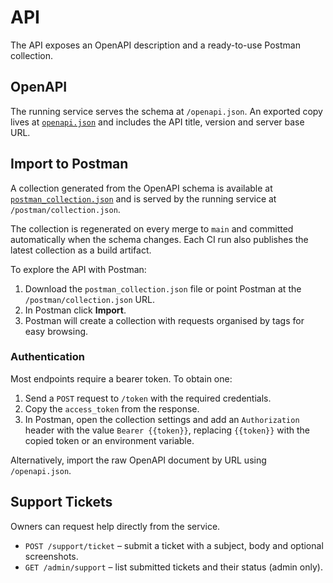 # API

The API exposes an OpenAPI description and a ready-to-use Postman collection.

## OpenAPI

The running service serves the schema at `/openapi.json`. An exported copy lives at [`openapi.json`](../openapi.json) and includes the API title, version and server base URL.

## Import to Postman

A collection generated from the OpenAPI schema is available at [`postman_collection.json`](postman_collection.json) and is served by the running service at `/postman/collection.json`.

The collection is regenerated on every merge to `main` and committed automatically when the schema changes. Each CI run also publishes the latest collection as a build artifact.

To explore the API with Postman:

1. Download the `postman_collection.json` file or point Postman at the `/postman/collection.json` URL.
2. In Postman click **Import**.
3. Postman will create a collection with requests organised by tags for easy browsing.

### Authentication

Most endpoints require a bearer token. To obtain one:

1. Send a `POST` request to `/token` with the required credentials.
2. Copy the `access_token` from the response.
3. In Postman, open the collection settings and add an `Authorization` header with the value `Bearer {{token}}`, replacing `{{token}}` with the copied token or an environment variable.

Alternatively, import the raw OpenAPI document by URL using `/openapi.json`.

## Support Tickets

Owners can request help directly from the service.

- `POST /support/ticket` – submit a ticket with a subject, body and optional screenshots.
- `GET /admin/support` – list submitted tickets and their status (admin only).
